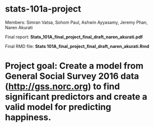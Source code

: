 # stats-101a-project

Members: Simran Vatsa, Sohom Paul, Ashwin Ayyasamy, Jeremy Phan, Naren Akurati

Final report: **Stats_101A_final_project_final_draft_naren_akurati.pdf**

Final RMD file: **Stats 101A_final_project_final_draft_naren_akurati.Rmd**

# Project goal: Create a model from General Social Survey 2016 data (http://gss.norc.org) to find significant predictors and create a valid model for predicting happiness.
